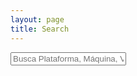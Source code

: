 ```yaml
---
layout: page
title: Search
---
```


<div id="search-container">
    <input type="text" id="search-input" placeholder="Busca Plataforma, Máquina, Vulnerabilidad, Temática, CTF...">
    <ul id="results-container"></ul>
</div>

<script src="{{ site.url }}/js/simple-jekyll-search.min.js"></script>
<script src="{{ site.url }}/js/simple-jekyll-search.min.js" type="text/javascript"></script>
<script src="{{ site.newbaseurl }}/simple-jekyll-search.min.js"></script>
<script src="{{ site.newbaseurl }}/simple-jekyll-search.min.js" type="text/javascript"></script>

<script src="https://unpkg.com/simple-jekyll-search@latest/dest/simple-jekyll-search.min.js"></script>

<script>
    SimpleJekyllSearch({
    searchInput: document.getElementById('search-input'),  
    resultsContainer: document.getElementById('results-container'),
    searchResultTemplate: '<div style="text-align:right !important;"><a href="{{ site.url }}{url}"><h1 style="text-align:left !important;">{title}</h1></a><span style="text-align:right !important;">{date}</span></div>',
    json: '/search.json'
    });
</script>
